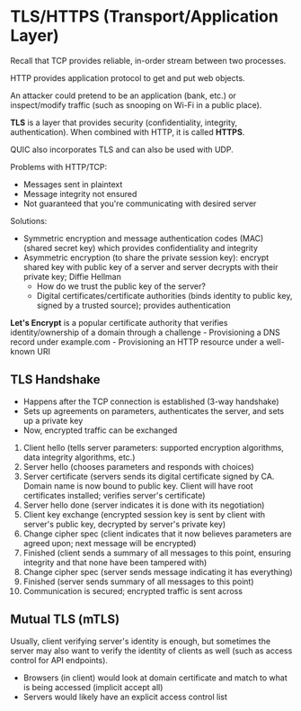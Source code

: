 # TLS/HTTPS (Transport/Application Layer)

Recall that TCP provides reliable, in-order stream between two processes.

HTTP provides application protocol to get and put web objects.

An attacker could pretend to be an application (bank, etc.) or inspect/modify traffic (such as snooping on Wi-Fi in a public place).

**TLS** is a layer that provides security (confidentiality, integrity, authentication). When combined with HTTP, it is called **HTTPS**.

QUIC also incorporates TLS and can also be used with UDP.

Problems with HTTP/TCP:

- Messages sent in plaintext
- Message integrity not ensured
- Not guaranteed that you're communicating with desired server

Solutions:

- Symmetric encryption and message authentication codes (MAC) (shared secret key) which provides confidentiality and integrity
- Asymmetric encryption (to share the private session key): encrypt shared key with public key of a server and server decrypts with their private key; Diffie Hellman
    - How do we trust the public key of the server?
    - Digital certificates/certificate authorities (binds identity to public key, signed by a trusted source); provides authentication

**Let's Encrypt** is a popular certificate authority that verifies identity/ownership of a domain through a challenge
    - Provisioning a DNS record under example.com
    - Provisioning an HTTP resource under a well-known URI

## TLS Handshake

- Happens after the TCP connection is established (3-way handshake)
- Sets up agreements on parameters, authenticates the server, and sets up a private key
- Now, encrypted traffic can be exchanged

1. Client hello (tells server parameters: supported encryption algorithms, data integrity algorithms, etc.)
2. Server hello (chooses parameters and responds with choices)
3. Server certificate (servers sends its digital certificate signed by CA. Domain name is now bound to public key. Client will have root certificates installed; verifies server's certificate)
4. Server hello done (server indicates it is done with its negotiation)
5. Client key exchange (encrypted session key is sent by client with server's public key, decrypted by server's private key)
6. Change cipher spec (client indicates that it now believes parameters are agreed upon; next message will be encrypted)
7. Finished (client sends a summary of all messages to this point, ensuring integrity and that none have been tampered with)
8. Change cipher spec (server sends message indicating it has everything)
9. Finished (server sends summary of all messages to this point)
10. Communication is secured; encrypted traffic is sent across

## Mutual TLS (mTLS)

Usually, client verifying server's identity is enough, but sometimes the server may also want to verify the identity of clients as well (such as access control for API endpoints).

- Browsers (in client) would look at domain certificate and match to what is being accessed (implicit accept all)
- Servers would likely have an explicit access control list